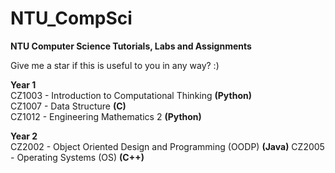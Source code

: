 # NTU_CompSci
<b>NTU Computer Science Tutorials, Labs and Assignments</b>

Give me a star if this is useful to you in any way? :)

<b>Year 1</b><br>
CZ1003 - Introduction to Computational Thinking <b>(Python)</b></br>
CZ1007 - Data Structure <b>(C)</b><br>
CZ1012 - Engineering Mathematics 2 <b>(Python)</b>

<b>Year 2</b><br>
CZ2002 - Object Oriented Design and Programming (OODP) <b>(Java)</b>
CZ2005 - Operating Systems (OS) <b>(C++)</b>